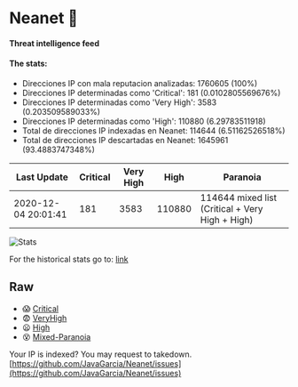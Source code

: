 # Neanet :hocho:
#### Threat intelligence feed
#### The stats:

- Direcciones IP con mala reputacion analizadas: 1760605 (100%)
- Direcciones IP determinadas como 'Critical':  181 (0.0102805569676%)
- Direcciones IP determinadas como 'Very High':  3583 (0.203509589033%)
- Direcciones IP determinadas como 'High':  110880 (6.29783511918)
- Total de direcciones IP indexadas en Neanet:  114644 (6.51162526518%)
- Total de direcciones IP descartadas en Neanet:  1645961 (93.4883747348%)

| Last Update | Critical | Very High | High | Paranoia |
| --- | --- | --- | --- | --- |
| 2020-12-04 20:01:41 | 181 | 3583 | 110880 | 114644 mixed list (Critical + Very High + High)|

![Stats](https://docs.google.com/spreadsheets/d/e/2PACX-1vSnaNMIXVabIpDJjufMlzH7poXnshF3mgd8Is1g9ytUEzVsP5my4Trn8f-xkoLLQ38xpL3HtmUexLo6/pubchart?oid=501124687&format=image)

For the historical stats go to: [link](/stats.csv)
## Raw
- :scream: [Critical](https://raw.githubusercontent.com/JavaGarcia/Neanet/master/blacklists/neanet_critical.txt)
- :fearful: [VeryHigh](https://raw.githubusercontent.com/JavaGarcia/Neanet/master/blacklists/neanet_veryHigh.txtt)
- :frowning: [High](https://raw.githubusercontent.com/JavaGarcia/Neanet/master/blacklists/neanet_high.txt)
- :dizzy_face: [Mixed-Paranoia](https://raw.githubusercontent.com/JavaGarcia/Neanet/master/blacklists/neanet_all.txt)


Your IP is indexed? You may request to takedown. [https://github.com/JavaGarcia/Neanet/issues](https://github.com/JavaGarcia/Neanet/issues)




























































































































































































































































































































































































































































































































































































































































































































































































































































































































































































































































































































































































































































































































































































































































































































































































































































































































































































































































































































































































































































































































































































































































































































































































































































































































































































































































